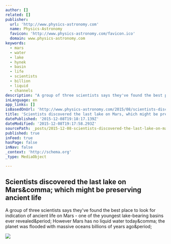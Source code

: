 ```yaml
---
author: []
related: []
publisher:
  url: 'http://www.physics-astronomy.com'
  name: Physics-Astronomy
  favicon: 'http://www.physics-astronomy.com/favicon.ico'
  domain: www.physics-astronomy.com
keywords:
  - mars
  - water
  - lake
  - hynek
  - basin
  - life
  - scientists
  - billion
  - liquid
  - channels
description: "A group of three scientists says they've found the best place to look for indication of ancient life on Mars - one of the youngest lake-bearing basins ever revealed. However Mars has no liquid water today, the planet was flooded with massive oceans billions of years ago."
inLanguage: en
app_links: []
isBasedOnUrl: 'http://www.physics-astronomy.com/2015/08/scientists-discovered-last-lake-on-mars.html'
title: 'Scientists discovered the last lake on Mars, which might be preserving ancient life'
datePublished: '2015-12-08T19:18:17.139Z'
dateModified: '2015-12-08T19:17:58.293Z'
sourcePath: _posts/2015-12-08-scientists-discovered-the-last-lake-on-mars-which-might-be.md
published: true
inFeed: true
hasPage: false
inNav: false
_context: 'http://schema.org'
_type: MediaObject

---
```

<article style=""><h1>Scientists discovered the last lake on Mars&amp;comma; which might be preserving ancient life</h1><p>A group of three scientists says they've found the best place to look for indication of ancient life on Mars - one of the youngest lake-bearing basins ever revealed&amp;period; However Mars has no liquid water today&amp;comma; the planet was flooded with massive oceans billions of years ago&amp;period;</p><img src="http://2.bp.blogspot.com/-ADnPfHXFqV4/VdC9F-miG0I/AAAAAAAAFds/ymh9-GLJoH8/s640/377895main_mroa-20090811-516.jpg" /></article>